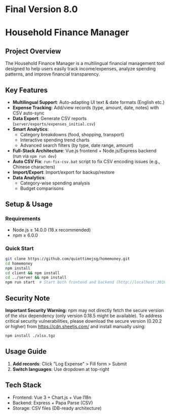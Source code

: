 # Final Version 8.0

# Household Finance Manager

## Project Overview
The Household Finance Manager is a multilingual financial management tool designed to help users easily track income/expenses, analyze spending patterns, and improve financial transparency. 

## Key Features
- **Multilingual Support**: Auto-adapting UI text & date formats (English etc.)
- **Expense Tracking**: Add/view records (type, amount, date, notes) with CSV auto-sync
- **Data Export**: Generate CSV reports (`server/exports/expenses_initial.csv`)
- **Smart Analytics**:
  - Category breakdowns (food, shopping, transport)
  - Interactive spending trend charts
  - Advanced search filters (by type, date range, amount)
- **Full-Stack Architecture**: Vue.js frontend + Node.js/Express backend (run via `npm run dev`)
- **Auto CSV Fix**: `run-fix-csv.bat` script to fix CSV encoding issues (e.g., Chinese characters)
- **Import/Export**: Import/export for backup/restore
- **Data Analytics**:
  - Category-wise spending analysis
  - Budget comparisons

## Setup & Usage
### Requirements
- Node.js ≥ 14.0.0 (18.x recommended)
- npm ≥ 6.0.0

### Quick Start
```bash
git clone https://github.com/quiettimejsg/homemoney.git
cd homemoney
npm install
cd client && npm install
cd ../server && npm install
npm run start  # Start both frontend and backend (http://localhost:3010)
```

## Security Note
**Important Security Warning:** npm may not directly fetch the secure version of the xlsx dependency (only version 0.18.5 might be available). To address critical security vulnerabilities, please download the secure version (0.20.2 or higher) from https://cdn.sheetjs.com/ and install manually using:
```bash
npm install ./xlsx.tgz
```

## Usage Guide
1. **Add records**: Click "Log Expense" > Fill form > Submit
2. **Switch languages**: Use dropdown at top-right

## Tech Stack
- Frontend: Vue 3 + Chart.js + Vue I18n
- Backend: Express + Papa Parse (CSV)
- Storage: CSV files (DB-ready architecture)
